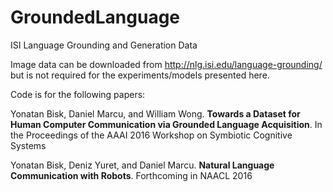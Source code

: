 # GroundedLanguage
ISI Language Grounding and Generation Data

Image data can be downloaded from http://nlg.isi.edu/language-grounding/ but is not required for the experiments/models presented here.

Code is for the following papers:

Yonatan Bisk, Daniel Marcu, and William Wong. **Towards a Dataset for Human Computer Communication via Grounded Language Acquisition**. In the Proceedings of the AAAI 2016 Workshop on Symbiotic Cognitive Systems

Yonatan Bisk, Deniz Yuret, and Daniel Marcu. **Natural Language Communication with Robots**. Forthcoming in NAACL 2016
